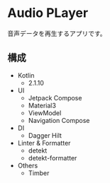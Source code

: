 # Audio PLayer

音声データを再生するアプリです。

## 構成
- Kotlin
  - 2.1.10 
- UI
  - Jetpack Compose
  - Material3
  - ViewModel
  - Navigation Compose
- DI
  - Dagger Hilt
- Linter & Formatter
  - detekt
  - detekt-formatter
- Others
  - Timber
  
